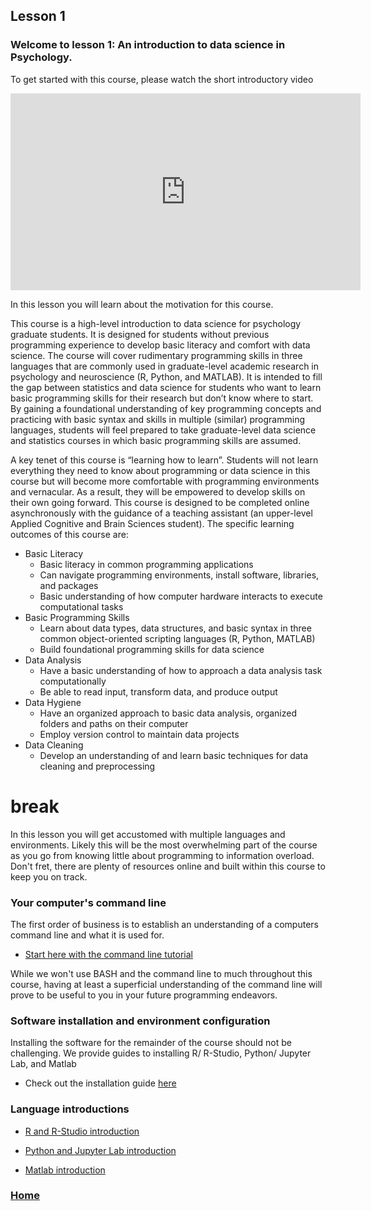 ## Lesson 1

### Welcome to lesson 1: An introduction to data science in Psychology. 

To get started with this course, please watch the short introductory video

<iframe width="560" height="315" src="https://www.youtube.com/embed/kF4zAjMfYPw" title="YouTube video player" frameborder="0" allow="accelerometer; autoplay; clipboard-write; encrypted-media; gyroscope; picture-in-picture; web-share" allowfullscreen></iframe>


In this lesson you will learn about the motivation for this course. 


This course is a high-level introduction to data science for psychology graduate students. It is designed for students without previous programming experience to develop basic literacy and comfort with data science. The course will cover rudimentary programming skills in three languages that are commonly used in graduate-level academic research in psychology and neuroscience (R, Python, and MATLAB). It is intended to fill the gap between statistics and data science for students who want to learn basic programming skills for their research but don’t know where to start. By gaining a foundational understanding of key programming concepts and practicing with basic syntax and skills in multiple (similar) programming languages, students will feel prepared to take graduate-level data science and statistics courses in which basic programming skills are assumed.


A key tenet of this course is “learning how to learn”. Students will not learn everything they need to know about programming or data science in this course but will become more comfortable with programming environments and vernacular. As a result, they will be empowered to develop skills on their own going forward. This course is designed to be completed online asynchronously with the guidance of a teaching assistant (an upper-level Applied Cognitive and Brain Sciences student). 
The specific learning outcomes of this course are:

* Basic Literacy
  * Basic literacy in common programming applications
  * Can navigate programming environments, install software, libraries, and packages
  * Basic understanding of how computer hardware interacts to execute computational tasks
* Basic Programming Skills
  * Learn about data types, data structures, and basic syntax in three common object-oriented scripting languages (R, Python, MATLAB)
  * Build foundational programming skills for data science
* Data Analysis
  * Have a basic understanding of how to approach a data analysis task computationally
  * Be able to read input, transform data, and produce output
* Data Hygiene
  * Have an organized approach to basic data analysis, organized folders and paths on their computer
  * Employ version control to maintain data projects
* Data Cleaning
  * Develop an understanding of and learn basic techniques for data cleaning and preprocessing


# break


In this lesson you will get accustomed with multiple languages and environments. Likely this will be the most overwhelming part of the course as you go from knowing little about programming to information overload. Don't fret, there are plenty of resources online and built within this course to keep you on track. 

### Your computer's command line
The first order of business is to establish an understanding of a computers command line and what it is used for. 
* [Start here with the command line tutorial](command_line.md)


While we won't use BASH and the command line to much throughout this course, having at least a superficial understanding of the command line will prove to be useful to you in your future programming endeavors. 

### Software installation and environment configuration
Installing the software for the remainder of the course should not be challenging. We provide guides to installing R/ R-Studio, Python/ Jupyter Lab, and Matlab

* Check out the installation guide [here](installing_software.md)


### Language introductions

* [R and R-Studio introduction](r_intro.md)

* [Python and Jupyter Lab introduction](python_intro.md)

* [Matlab introduction](matlab_intro.md)





### [Home](https://bdeck8317.github.io/compPsy.github.io/)
